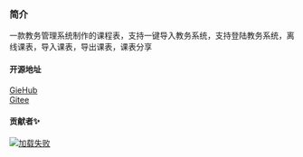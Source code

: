 ### 简介
一款教务管理系统制作的课程表，支持一键导入教务系统，支持登陆教务系统，离线课表，导入课表，导出课表，课表分享  


#### 开源地址
[GieHub](https://github.com/muqing153/Android_KcTab)  
[Gitee](https://gitee.com/muqing15379/Android_KcTab)
#### 贡献者✨
<a href="https://github.com/muqing153/Android_KcTab/graphs/contributors">
    <img src="https://contrib.rocks/image?repo=muqing153/Android_KcTab" alt="加载失败"/>
</a>